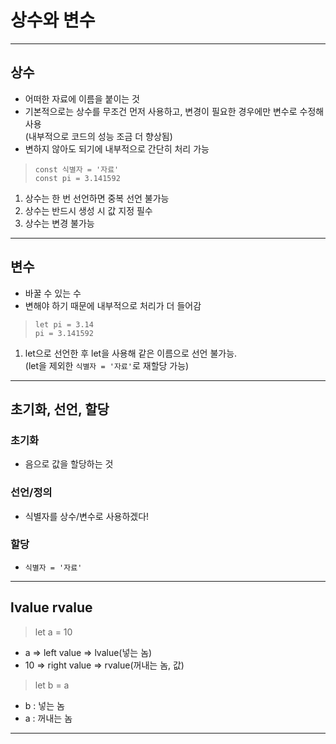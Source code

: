 # 상수와 변수

---

## 상수

- 어떠한 자료에 이름을 붙이는 것
- 기본적으로는 상수를 무조건 먼저 사용하고, 변경이 필요한 경우에만 변수로 수정해 사용  
  (내부적으로 코드의 성능 조금 더 향상됨)
- 변하지 않아도 되기에 내부적으로 간단히 처리 가능

> `const 식별자 = '자료'`  
> `const pi = 3.141592`

1. 상수는 한 번 선언하면 중복 선언 불가능
2. 상수는 반드시 생성 시 값 지정 필수
3. 상수는 변경 불가능

---

## 변수

- 바꿀 수 있는 수
- 변해야 하기 때문에 내부적으로 처리가 더 들어감

> `let pi = 3.14`  
> `pi = 3.141592`

1. let으로 선언한 후 let을 사용해 같은 이름으로 선언 불가능.  
   (let을 제외한 `식별자 = '자료'`로 재할당 가능)

---

## 초기화, 선언, 할당

### 초기화

- 음으로 값을 할당하는 것

### 선언/정의

- 식별자를 상수/변수로 사용하겠다!

### 할당

- `식별자 = '자료'`

---

## lvalue rvalue

> let a = 10

- a => left value => lvalue(넣는 놈)
- 10 => right value => rvalue(꺼내는 놈, 값)

> let b = a

- b : 넣는 놈
- a : 꺼내는 놈

---
